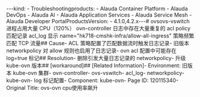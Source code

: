 ---kind:   - Troubleshootingproducts:    - Alauda Container Platform   - Alauda DevOps   - Alauda AI   - Alauda Application Services   - Alauda Service Mesh   - Alauda Developer PortalProductsVersion:   - 4.1.0,4.2.x---<!-- A type of document that involves encountering a fault, diag...it, performing root cause analysis, and providing solutions. --># ovsovs-vswitch 进程占用大量 CPU（120%） ovn-controller 日志中存在大量重复的 acl policy 匹配记录 acl_log 显示 name="hk718-cmshk-infra/allow-all-ingress" 策略频繁匹配 TCP 流量## Cause- ACL 策略配置了匹配数据流时触发日志记录- 旧版本 networkpolicy 对 allow 规则也启用了日志记录- ovn acl 配置中可能存在 log=true 标记## Resolution- 删除引发大量日志记录的 networkpolicy- 升级 kube-ovn 版本## [workaround]## [Related Information]- Environment: 旧版本 kube-ovn 集群- ovn-controller- ovs-vswitch- acl_log- networkpolicy- kube-ovn- log 标记配置- Component: kube-ovn- Page ID: 120115340- Original Title: ovs-ovn cpu使用率飙升